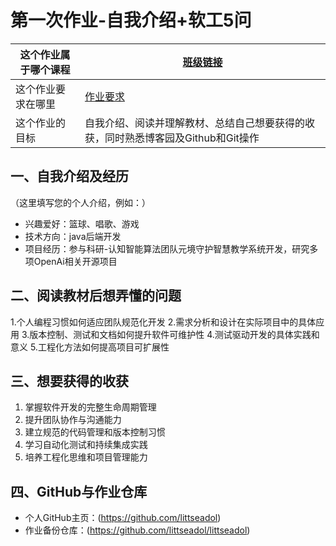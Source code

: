 # 第一次作业-自我介绍+软工5问

| 这个作业属于哪个课程 | [班级链接](<https://edu.cnblogs.com/campus/gdgy/Class12Grade23ComputerScience>) |
| -------------------- | ------------------- |
| 这个作业要求在哪里   | [作业要求](<https://edu.cnblogs.com/campus/gdgy/Class12Grade23ComputerScience/homework/13469>) |
| 这个作业的目标       | 自我介绍、阅读并理解教材、总结自己想要获得的收获，同时熟悉博客园及Github和Git操作 |

## 一、自我介绍及经历
（这里填写您的个人介绍，例如：）
- 兴趣爱好：篮球、唱歌、游戏
- 技术方向：java后端开发
- 项目经历：参与科研-认知智能算法团队元境守护智慧教学系统开发，研究多项OpenAi相关开源项目

## 二、阅读教材后想弄懂的问题
1.个人编程习惯如何适应团队规范化开发
2.需求分析和设计在实际项目中的具体应用
3.版本控制、测试和文档如何提升软件可维护性
4.测试驱动开发的具体实践和意义
5.工程化方法如何提高项目可扩展性

## 三、想要获得的收获
1. 掌握软件开发的完整生命周期管理
2. 提升团队协作与沟通能力
3. 建立规范的代码管理和版本控制习惯
4. 学习自动化测试和持续集成实践
5. 培养工程化思维和项目管理能力

## 四、GitHub与作业仓库
- 个人GitHub主页：(https://github.com/littseadol)
- 作业备份仓库：(https://github.com/littseadol/littseadol)
